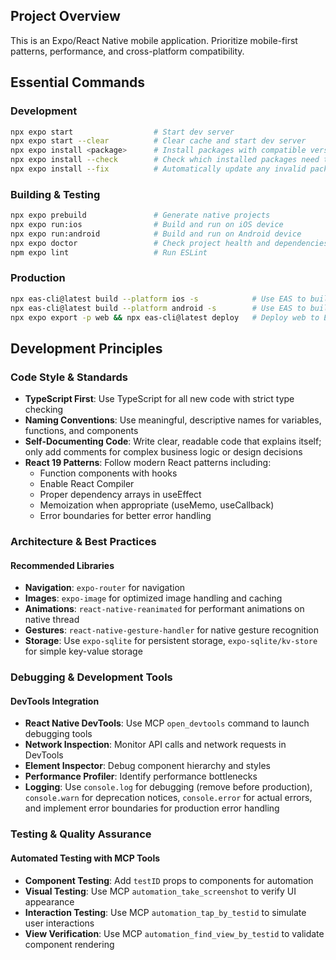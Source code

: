 ## Project Overview

This is an Expo/React Native mobile application. Prioritize mobile-first patterns, performance, and cross-platform compatibility.

## Essential Commands

### Development

```bash
npx expo start                  # Start dev server
npx expo start --clear          # Clear cache and start dev server
npx expo install <package>      # Install packages with compatible versions
npx expo install --check        # Check which installed packages need to be updated
npx expo install --fix          # Automatically update any invalid package versions
```

### Building & Testing

```bash
npx expo prebuild               # Generate native projects
npx expo run:ios                # Build and run on iOS device
npx expo run:android            # Build and run on Android device
npx expo doctor                 # Check project health and dependencies
npm expo lint                   # Run ESLint
```

### Production

```bash
npx eas-cli@latest build --platform ios -s            # Use EAS to build for iOS platform and submit to App Store
npx eas-cli@latest build --platform android -s        # Use EAS to build for Android platform and submit to Google Play Store
npx expo export -p web && npx eas-cli@latest deploy   # Deploy web to EAS Hosting
```

## Development Principles

### Code Style & Standards

- **TypeScript First**: Use TypeScript for all new code with strict type checking
- **Naming Conventions**: Use meaningful, descriptive names for variables, functions, and components
- **Self-Documenting Code**: Write clear, readable code that explains itself; only add comments for complex business logic or design decisions
- **React 19 Patterns**: Follow modern React patterns including:
  - Function components with hooks
  - Enable React Compiler
  - Proper dependency arrays in useEffect
  - Memoization when appropriate (useMemo, useCallback)
  - Error boundaries for better error handling

### Architecture & Best Practices

#### Recommended Libraries

- **Navigation**: `expo-router` for navigation
- **Images**: `expo-image` for optimized image handling and caching
- **Animations**: `react-native-reanimated` for performant animations on native thread
- **Gestures**: `react-native-gesture-handler` for native gesture recognition
- **Storage**: Use `expo-sqlite` for persistent storage, `expo-sqlite/kv-store` for simple key-value storage

### Debugging & Development Tools

#### DevTools Integration

- **React Native DevTools**: Use MCP `open_devtools` command to launch debugging tools
- **Network Inspection**: Monitor API calls and network requests in DevTools
- **Element Inspector**: Debug component hierarchy and styles
- **Performance Profiler**: Identify performance bottlenecks
- **Logging**: Use `console.log` for debugging (remove before production), `console.warn` for deprecation notices, `console.error` for actual errors, and implement error boundaries for production error handling

### Testing & Quality Assurance

#### Automated Testing with MCP Tools

- **Component Testing**: Add `testID` props to components for automation
- **Visual Testing**: Use MCP `automation_take_screenshot` to verify UI appearance
- **Interaction Testing**: Use MCP `automation_tap_by_testid` to simulate user interactions
- **View Verification**: Use MCP `automation_find_view_by_testid` to validate component rendering
